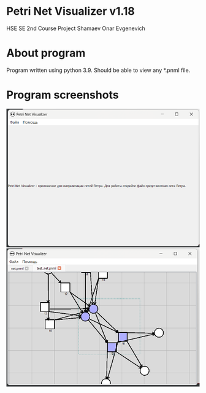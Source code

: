 # Petri Net Visualizer v1.18
HSE SE 2nd Course Project
Shamaev Onar Evgenevich
# About program
Program written using python 3.9.
Should be able to view any *.pnml file.
# Program screenshots
![image](github_data/preview.png)
![image](github_data/preview0.png)
